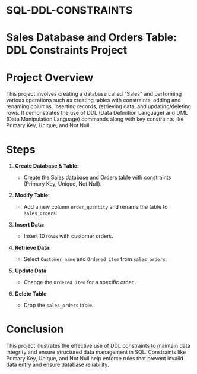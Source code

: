 # SQL-DDL-CONSTRAINTS

# Sales Database and Orders Table: DDL Constraints Project
# Project Overview
This project involves creating a database called "Sales" and performing various operations such as creating tables with constraints, adding and renaming columns, inserting records, retrieving data, and updating/deleting rows. It demonstrates the use of DDL (Data Definition Language) and DML (Data Manipulation Language) commands along with key constraints like Primary Key, Unique, and Not Null.
# Steps

1. **Create Database & Table**:
   - Create the Sales database and Orders table with constraints (Primary Key, Unique, Not Null).

2. **Modify Table**:
   - Add a new column `order_quantity` and rename the table to `sales_orders`.

3. **Insert Data**:
   - Insert 10 rows with customer orders.

4. **Retrieve Data**:
   - Select `Customer_name` and `Ordered_item` from `sales_orders`.

5. **Update Data**:
   - Change the `Ordered_item` for a specific order .

6. **Delete Table**:
   - Drop the `sales_orders` table.
  
# Conclusion
This project illustrates the effective use of DDL constraints to maintain data integrity and ensure structured data management in SQL. Constraints like Primary Key, Unique, and Not Null help enforce rules that prevent invalid data entry and ensure database reliability.
